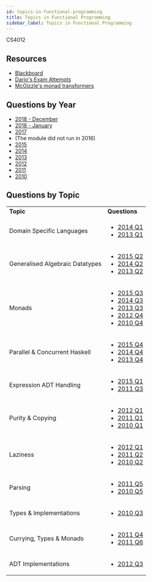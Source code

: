 ```yaml
---
id: topics-in-functional-programming
title: Topics in Functional Programming
sidebar_label: Topics in Functional Programming
---
```

CS4012

## Resources

-   [Blackboard](https://mymodule.tcd.ie/)
-   [Dario's Exam Attempts](https://gitlab.scss.tcd.ie/tavaresd/exam-solutions)
-   [McGizzle's monad transformers](https://github.com/McGizzle/CS4012-Functional-Programming)

## Questions by Year

-   [2018 - December](https://www.tcd.ie/academicregistry/exams/assets/local/past-papers2019/Semester%201%20Papers/CS/CS4012-1.PDF)
-   [2018 - January](https://www.tcd.ie/academicregistry/exams/assets/local/past-papers2018/CS/CS4012-1.PDF)
-   [2017](https://www.tcd.ie/academicregistry/exams/assets/local/past-papers2017/CS/CS4012-2.PDF)
-   (The module did not run in 2016)
-   [2015](https://www.tcd.ie/academicregistry/exams/assets/local/past-papers2015/Annuals%20Dec%2014/CS4012-1.pdf)
-   [2014](https://www.tcd.ie/academicregistry/exams/assets/local/past-papers2014/CS/CS40121.pdf)
-   [2013](https://www.tcd.ie/academicregistry/exams/assets/local/past-papers2013/CS/XCS40121.pdf)
-   [2012](https://www.tcd.ie/Local/Exam_Papers/2012/XC/XCS40121.pdf)
-   [2011](https://www.tcd.ie/Local/Exam_Papers/2011/XC/XCS40111.pdf)
-   [2010](https://www.tcd.ie/Local/Exam_Papers/2010/XC/XCS40111.pdf)

## Questions by Topic

<table className="examQuestions" width="700px">
    <tbody><tr>
        <td><strong>Topic</strong></td>
        <td><strong>Questions</strong></td>
    </tr>
    <tr>
        <td>Domain Specific Languages</td>
        <td>
            <ul className="questions">
        <li><a href="https://www.tcd.ie/academicregistry/exams/assets/local/past-papers2014/CS/CS40121.pdf#page=2">2014 Q1</a></li>
        <li><a href="https://www.tcd.ie/academicregistry/exams/assets/local/past-papers2013/CS/XCS40121.pdf#page=2">2013 Q1</a></li>
            </ul>
        </td>
    </tr>
    <tr>
        <td>Generalised Algebraic Datatypes</td>
        <td>
            <ul className="questions">
        <li><a href="https://www.tcd.ie/academicregistry/exams/assets/local/past-papers2015/Annuals%20Dec%2014/CS4012-1.pdf#page=3">2015 Q2</a></li>
        <li><a href="https://www.tcd.ie/academicregistry/exams/assets/local/past-papers2014/CS/CS40121.pdf#page=3&zoom=0,0,500">2014 Q2</a></li>
        <li><a href="https://www.tcd.ie/academicregistry/exams/assets/local/past-papers2013/CS/XCS40121.pdf#page=3">2013 Q2</a></li>
            </ul>
        </td>
    </tr>
    <tr>
        <td>Monads</td>
        <td>
            <ul className="questions">
        <li><a href="https://www.tcd.ie/academicregistry/exams/assets/local/past-papers2015/Annuals%20Dec%2014/CS4012-1.pdf#page=4">2015 Q3</a></li>
        <li><a href="https://www.tcd.ie/academicregistry/exams/assets/local/past-papers2014/CS/CS40121.pdf#page=4">2014 Q3</a></li>
        <li><a href="https://www.tcd.ie/academicregistry/exams/assets/local/past-papers2013/CS/XCS40121.pdf#page=4">2013 Q3</a></li>
        <li><a href="https://www.tcd.ie/Local/Exam_Papers/2012/XC/XCS40121.pdf#page=5">2012 Q4</a></li>
        <li><a href="https://www.tcd.ie/Local/Exam_Papers/2010/XC/XCS40111.pdf#page=5">2010 Q4</a></li>
            </ul>
        </td>
    </tr>
    <tr>
        <td>Parallel & Concurrent Haskell</td>
        <td>
            <ul className="questions">
        <li><a href="https://www.tcd.ie/academicregistry/exams/assets/local/past-papers2015/Annuals%20Dec%2014/CS4012-1.pdf#page=5">2015 Q4</a></li>
        <li><a href="https://www.tcd.ie/academicregistry/exams/assets/local/past-papers2014/CS/CS40121.pdf#page=4&zoom=0,0,550">2014 Q4</a></li>
        <li><a href="https://www.tcd.ie/academicregistry/exams/assets/local/past-papers2013/CS/XCS40121.pdf#page=5">2013 Q4</a></li>
            </ul>
        </td>
    </tr>
    <tr>
        <td>Expression ADT Handling</td>
        <td>
            <ul className="questions">
        <li><a href="https://www.tcd.ie/academicregistry/exams/assets/local/past-papers2015/Annuals%20Dec%2014/CS4012-1.pdf#page=2">2015 Q1</a></li>
        <li><a href="https://www.tcd.ie/Local/Exam_Papers/2011/XC/XCS40111.pdf#page=4">2011 Q3</a></li>
            </ul>
        </td>
    </tr>
    <tr>
        <td>Purity & Copying</td>
        <td>
            <ul className="questions">
        <li><a href="https://www.tcd.ie/Local/Exam_Papers/2012/XC/XCS40121.pdf#page=2">2012 Q1</a></li>
        <li><a href="https://www.tcd.ie/Local/Exam_Papers/2011/XC/XCS40111.pdf#page=2">2011 Q1</a></li>
        <li><a href="https://www.tcd.ie/Local/Exam_Papers/2010/XC/XCS40111.pdf#page=2">2010 Q1</a></li>
            </ul>
        </td>
    </tr>
    <tr>
        <td>Laziness</td>
        <td>
            <ul className="questions">
        <li><a href="https://www.tcd.ie/Local/Exam_Papers/2012/XC/XCS40121.pdf#page=2">2012 Q1</a></li>
        <li><a href="https://www.tcd.ie/Local/Exam_Papers/2011/XC/XCS40111.pdf#page=3">2011 Q2</a></li>
        <li><a href="https://www.tcd.ie/Local/Exam_Papers/2010/XC/XCS40111.pdf#page=3">2010 Q2</a></li>
            </ul>
        </td>
    </tr>
    <tr>
        <td>Parsing</td>
        <td>
            <ul className="questions">
        <li><a href="https://www.tcd.ie/Local/Exam_Papers/2011/XC/XCS40111.pdf#page=6">2011 Q5</a></li>
        <li><a href="https://www.tcd.ie/Local/Exam_Papers/2010/XC/XCS40111.pdf#page=6">2010 Q5</a></li>
            </ul>
        </td>
    </tr>
    <tr>
        <td>Types & Implementations</td>
        <td>
            <ul className="questions">
        <li><a href="https://www.tcd.ie/Local/Exam_Papers/2010/XC/XCS40111.pdf#page=4">2010 Q3</a></li>
            </ul>
        </td>
    </tr>
    <tr>
        <td>Currying, Types & Monads</td>
        <td>
            <ul className="questions">
        <li><a href="https://www.tcd.ie/Local/Exam_Papers/2011/XC/XCS40111.pdf#page=5">2011 Q4</a></li>
        <li><a href="https://www.tcd.ie/Local/Exam_Papers/2011/XC/XCS40111.pdf#page=7">2011 Q6</a></li>
            </ul>
        </td>
    </tr>
    <tr>
        <td>ADT Implementations</td>
        <td>
            <ul className="questions">
        <li><a href="https://www.tcd.ie/Local/Exam_Papers/2012/XC/XCS40121.pdf#page=4">2012 Q3</a></li>
            </ul>
        </td>
    </tr>
</tbody></table>
